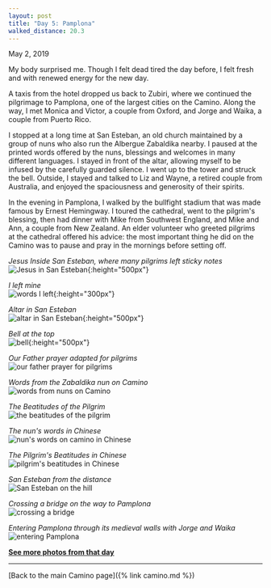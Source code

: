 ```yaml
---
layout: post
title: "Day 5: Pamplona"
walked_distance: 20.3
---
```

May 2, 2019

My body surprised me. Though I felt dead tired the day before, I felt fresh and with renewed energy for the new day.

A taxis from the hotel dropped us back to Zubiri, where we continued the pilgrimage to Pamplona, one of the largest cities on the Camino. Along the way, I met Monica and Victor, a couple from Oxford, and Jorge and Waika, a couple from Puerto Rico. 

I stopped at a long time at San Esteban, an old church maintained by a group of nuns who also run the Albergue Zabaldika nearby. I paused at the printed words offered by the nuns, blessings and welcomes in many different languages. I stayed in front of the altar, allowing myself to be infused by the carefully guarded silence. I went up to the tower and struck the bell. Outside, I stayed and talked to Liz and Wayne, a retired couple from Australia, and enjoyed the spaciousness and generosity of their spirits.

In the evening in Pamplona, I walked by the bullfight stadium that was made famous by Ernest Hemingway. I toured the cathedral, went to the pilgrim's blessing, then had dinner with Mike from Southwest England, and Mike and Ann, a couple from New Zealand. An elder volunteer who greeted pilgrims at the cathedral offered his advice: the most important thing he did on the Camino was to pause and pray in the mornings before setting off.

*Jesus Inside San Esteban, where many pilgrims left sticky notes*  
![Jesus in San Esteban](https://lh3.googleusercontent.com/RlR5br3ZmewnyAEA9HKTqN31ZSoXFZ7xmplmvKUPFUjF8qn_Ft630maX67tGyVgZXkAmNvmkq1W6-SkX9Vq3DnyNpLmYmX-JOSAi3rKyQ52jNh4TQgUATXTv0zorT6_ez_fPDJNR3biugUtFzjdUDdIhcSoUtCnW616B6GXvnwm8Q_dBsvsifj9-oGdy-HJZbQ-mcoVcg3C_IKM_z6P_wJ2A-EcjQpKhnLpxC9QhQtcP78RPKMPCJNlubBsM0HGlFSJKDs2AjHPJ8lfC_T32jdYaQGRklVwvlLKZjb8PrRLURl05UY03rJHdL84Zyfzq-Hs-_P-6j-wiwVwNIz93hVdJN4dZqlqfVLt99IVOGgUiKqzzo8C48kx-9BhPToP7VAhmxeCZzlfpqQIQ6SwgnEoHTrzIx8uWZBWY19jh_J766y02eW7U1oiohptgaNnY_CLKoybJUNZ0mJ0neVyOpdDNCyOicDDhVanZKsuPthhD2t6OnbYmVILe2W1jEtFki4dP9OuNUljbCASK7auwOasdZzkLnkc2zPRbfp-FrmuxnUfN_rvZF22ZLj4yGd8izgn_GuVupzAt5F5hhUZASfPPJUFLwf-a9UKW_JXkyeervyw-VC7suRIt9DAovI6m6aRLd0Z1HR_CL6eR490_euqjoyh1b7fJc7CVT85kkXS5gpfFaH4xVMGTKww8yqZY2SXXZb-WNSydUufOQjZzRkqDke4WscULhZwatUx3xhXzPLNn7pmZhzI=w792-h1406-no){:height="500px"}

*I left mine*  
![words I left](https://lh3.googleusercontent.com/DeozeArwjk7ZRR5FTriEHCz_Y2o01rx3OiTJSo4dpR5A7Sognl2nTxcDmgKPQ6rv8TF2DK9HBwEu6xSPsRHsdSA8mJKKktTkCWd4MAqKpdXlLNb_iEQy3kyffzj2L_ojXBASkZzTiyiZGj43VesHeyXavj4Qr5rWhUcclW8TQ8fZim9bMzUFJbJd1W_idYUdY2VBwtksZQD_aUqeLJv_4EUP8f5mj6Nxvk0oBchh8ODGgDliC_7gvnj7il_jCYDWvdduNlWGr-VZfiDx_0RRlMt2TD1mewQuWyPFquVU3K_9zBqym1KnJSU4nC0-6mNOzXRrQTxo6NHa4iRXqltflYx8aBSQUu3MsWKYRwhL85mN4kHsGwwH6luPOA4HBrsReuP9fOgHutbea3Y1dK3p0Lz6QGzfbbh6zb_SnBUdbSwpaYDO1m2LRcIU4U01BG9ScV_UBuLXp54NiktPw18R5jmobozgH5CJR6ZHu-e3oeqm_38T9hJ3hdHoFBVz8sHQ3H1EThTRqA3otnbmkn36SCfRuKZyWYfEjBMhSDRJP31SsIoNEkv44YO-u2zyvs-8ydh55NkdbDVE2-8p1uzXgUtxMnkGoWJ3Ecb3R1TXcmuPCr5vokWSU6EN6jG3EWfu2ALcvz8I0NX-UhjVFDdH43mVHdN3Jrv2LB-GUCInoyfjfxbQCi2DMiLqs7oZQWyytpkXlGuIwN-XypIIH7VEFL4RDdiosdLcO_6DdT-pgNCdYtG3mZOtNP0=w1470-h1406-no){:height="300px"}

*Altar in San Esteban*  
![altar in San Esteban](https://lh3.googleusercontent.com/GTGUm5oGyv2xnF3PxKX9Ifcoox8uT2e3bSuzPRB7QUg5e_570aaN7hbawBhYWrlidWWzvN5qV8HDCjYn_fRCU4R74CER-Ml8ZkLCHWa3RyENKtQGOWQz-Wt8xgorc7crc-W6VCEzeGSFMj5sm80nlCwe9CJkQBmP_nF97tVBhHibJ99_mxHfd5XSlACqF_V5TSV51N2LUumJiCEqMkW-kwJ2O4paV_QmgEQRmXNICNjhk4fd3_S--emRk_GOqj9pKCa7r9g3X7qWj4sgf3Z3wuhpLUPtYClKO4zjD1FTju3CV4-31vo16qYJtT27yPSNlCOI-NbCqI04LMWi1lYIkL2C9_xeLY25enOHv7H_pyLZG049haNDevj6YixhfT2EKy6z0RtiQVig4Rl4AVR_J1j4u7svV4BdpnEUxWAEcgRvFzjsJOlg2sDw-IJTyGT6svT941oIcGmZg4jEToqxoenxeb_QrBHGmap2IPFlwrIFWhItUuAfU-WXQiWDHOl0DGxb4TtpcWJkixKnZrFvN-vcR6gfVSz41aeYIhmMLvmwpY8gQatz2ndoHwvfb2ZMtl3Ujw5eT7aY6cgBdk6tz6GmT8SlHc7pQ_sCdeGmmbk9b6kJMfXZYRGxeecR_6PZ2oHG44sDOMZA_7HyvlnP3eW0T9xAOYtIuYTQUoXC4wq6Ruqyhco6l2lZdWtrBXpryV4l4fEEOwHIXKwcRVA8Doe03JGA55TDB9_p3qoNo6-ukkxKFSPx8E4=w792-h1406-no){:height="500px"}

*Bell at the top*  
![bell](https://lh3.googleusercontent.com/S_oYebD2COoLvMPWtNI2_Isbc20ylvr3tkf9eH-WFDGFcd2LwiyUh9fU7PkkQUaNVmhuW2SrPRPPvRvwhBt09dFPPCxvYBnda3vJJUX4rRmSUyfelaWRxZMxCQMRdyGNHUjKYA6UNZgkVGa_akIxQ67-ntsV1wOBlp1ngY8frtMle1oqs6xg4yHekasI4Gwiu23qM4xnTXUdDc8CvMmWFJDDfS_nMTvUIW7zj7SyHKDZ0OumBIzWOfDPQ3tO3Sl9bc7bbp6msm0RO_aAqIJyYOh61v4j2Xr6_4evLMmldH9LkLkFgX1d1izkf4jL2GubQrCJ4w6YmluCKRPCegttvjjp1KwlMFnMbcGoCxOufDyW7TeAOtA7GSpWSCqNt9mq7bJmLjMjYJkh2ydKzjLMLiDR8tOQTFB5dldXRXaAs2piErUpj_7NP56klpOuT1v5Smlo04bp-7VAuWqxYKM-OrL-c43JdhjLml-Xj9Def2nZx4kumixBHZ1y2rMtzjy4v-TPbanvO-gjdguGoQ69atSqOo1D1jM3CGIu0m7zHcp-CN2wfimznamrwg-eJm8-fKkILqUF5uZBCUp9mmE8bRd3Urbltc-RbPyscAe1ulPyiZVVPF6sfMtQ6SdZ8RYZn2tU_65RqVTHr8tkMKIbxSLVm_7blb-f3Vo0i9lyZNffk6GsBakNo6KAK4hsBfPyufGMW8ORMXToVGJjFOvcAyf4f2_BQPi0F8YH3Q6Q3zfK5uAPy3FFrJ8=w792-h1406-no){:height="500px"}

*Our Father prayer adapted for pilgrims*  
![our father prayer for pilgrims](https://lh3.googleusercontent.com/aPgfapXtPyjDTD4vQuT0RqGx6iMaBUdOHBUQT8QiPBXaCOalDyG_jRLIq_mg46vCqIuAWIe5c_Rxxq-xzSUw0QWdYbmqc7eqedUtULZ6IPQpB4WV1zE4hc0efyKkDJJ_o67_6FG5tc3vgsBxuP8tQIRI8xdiSa6Lqms57OTGPjgnkG2wM-hhru8bRcVzZXvvtKJ0DWYgHgBnaBsFK0Fb89EXbDSqvnbiXLPSD2mZQIxy0fwHbVKyveugJ6fcHfUc7P5A6piOeeCcBKUxCCT0W1ci2B2g8jYnbtg6JufaO2Z1xrW7hq-17_cH0HKE59xUyTgaajY1HzVEY0DJ6ToY8MlPe00On07Nsf3ePeycUIdCA_i1Bpdg03DPTdHTl1g81vGQ_4InAFid0s5SAJnYwAGLw-zCUJJbGShucJxV8__DfZG7bTJFRxPPn33_xjNxbNlxyGxZyjFFEvFYfBqGta8HLTY9_WsnDfZxTMca8s_K5y7Zet6RHdrl_qDIWN8hyr2JHMGXV6458U45635pSvxI5X6CI_lsh6gjtBfDklvvu8uLc-4ru3CV0reIw1ozjDgy5OJPrPpXuLsdTufAOtkjEsP_tNeXMvv86n6uuDiHzrAWr-qL8X7epZJKOOaDQspRIHjg_vTSpuQRpKj2-vZQSb7Id4DYNjr_w2qZs3ASeJYuICHD4elEBnPbyihGttiv3APVKiIWqzxoQtxrJAdYnoNKwZvJW5ptrueSvA3h9_ceXjZm68I=w1840-h1036-no)

*Words from the Zabaldika nun on Camino*  
![words from nuns on Camino](https://lh3.googleusercontent.com/i8anmPsOhouX9wfYArH_StyqJkhd95poSy6wt7hCbaoZQKgRsW6NDBScyvLP5aas-1szVwb0QeopjYPQHRIFDMGjYUQjQRcd24G0F1Xr_eNHrlcxFX7kCxh4SYE_QpGh9s6NSqT3PkZnYkddetgFD_fsk_xzcsyBMwqg6U6hW5FgQsih4ZPKSqxNbSraTqDrXe8ZIuGrmVNB_F2pRIbDgdAoxMUsBV2M1xVkAwyBmgvvPiTvPdV0tk5e-121ow7tKSWtNE8hQWX101dJdVqQMZ9sGRUryJ9U9_8ahFwq7r2Ad3MUTJSQSGgt2RBFMnXqerKqlGDbOw9fxx9nndVuB-ZH9Yk_dczwG9GeuMGHEZGTAQ3-fwe0FVWbo6f6U1_Q1WOaIYocNdDi3QttIkXpKbww79PSAg2bzh0xLxoLw6wbJ4V-B0qIgcte7UujM8S72maNXHgddK2sBPJq77shVP2yPOl83szyK2_SGGBXfgI09WqZboLR8O6SN3jesUrkfouZSHBENfbNa3ub8WUoWLv5F1FVo6tAZBpMt4hS5IeT63v_frdTCwtZZ__glk70Ct1UcFX6FNwgxX5i7e2dy_LEulJONj5g3_ykLD4n6inO-xnUJdVb8LO7DEsRegMqnJf9wlNhe3EwAYnCxERqpNPRP90FZtP-5bbSV9g96Ldwzlj1j2PKSEvfNse4swxiHw-XjzFZbftXu6kPsrpmp1FgqtzxZvXZ3I0k8OGAZRc7P9EjF_6rgc8=w1840-h1036-no)

*The Beatitudes of the Pilgrim*  
![the beatitudes of the pilgrim](https://lh3.googleusercontent.com/x8GOlzr_7Vx_1UPEZayt7O3KGarJ4O0kJhe9WBNQBm07s_7--aFAdCguF_qaGxcUfumuq9SmHaqMo9i2s6w6c67jf2Fwc9npwRqBTaasCXokgzS9qYLUcQ6kXh1GXZMMWQPdojguUrI2HME193ukAdcQvRLqBl5EmaHCd5AiIWVzBVs8D2GWvqfCRSEh5PaH3wF2FBSGhksqDGvWl4w0Jgj_YKwUTr_KnWOO5zR_VdNymV52p_ulaoqfro_Bg0t_ws6T0ZacPCOqcq7NK1uZV9tcfG6dfEsTQ3fZK1IcM2XCD0LX-vvxbk1hska0hIvEQ_sESeLcOptRQ7RcFuTpNbQyHwzveiub6akHWknQm_P5Jlm1UI_9ySYR0qVufu3a9xbJDjo26IVC-z4OqIhwzXl0QDUIKyhgTTbbqxQmY07xbhxtvrA774ILwB-LKSwT4wfC_AvMXzoJPl1nP_3PxH2edRi4DWO4MXqel3SWblF3rzBvXg8_86QyYLRMdDeX3T0z6MrZCnedtwhExt155-uW8ejytqZy7egAzbyvW-A02Hhz-O_No3yFi6xTeOjegWD1WTMQY6_tDCnaJAraVHCuYS7YdM6ZLI_pxXUJwOogGc0Jy0kD0UXD0eUBsG3EI_HH2jlh18sMO4nBHBuy1w1tPafNjyRmqwFWWMT9wjNshh9mZfdJDvAYbpLDUQRgYORJE1-w032cUrPb2Y17IOBihsw09UC9j2-BTUESaDLykqTqmob2mdY=w1840-h1036-no)

*The nun's words in Chinese*  
![nun's words on camino in Chinese](https://lh3.googleusercontent.com/wY1c2rOXi6s7KA_3888zUGiwoDRuXjgk8rVn22qZeAtHWCYsBTsmCBV-cdDuxDkFQlsyVSxfXKwzs-usJkXO5FoOjGC2Y_gg6DIwK3fXiX8Qe21v9mIogziIaqUCdohGfVN0GRzN41qtA7SXehz41UYNUgxYO9w6d_r4596JAxhiBXpUhJdmp6mHlNf3ZhjTQtuJ4ca1jhRSkFsWAPv7Jln_kGHr6ICiHfXJ0LNp1JkVMh__tKoKRbNKKwJKHOpUkeTv5D-Zx2v4Gp1cab_TM4zbOl_CBrDuJ-Caezh-HlwH6PGJD6C4aqqQlZ0pOdM4K0rIqXB1AlHHLoohf6539ci5oRAlxwg7edfm1cBEsq5RlD9QK8xomSlPkJzKQyX_eBCC05-cjCTyv3UquSG55a0U8k6Bna3Wyo-yJF2O0NoO4rPSkObpIioLDELWcX8oaOdCUBORuBHOIiTCMNPx0eGK8nn8W7zJMlE5FJmh5LISqzJ3jApkDyxy1ulXKqie-kNNIDAbI9mbmgatSrxeYuciPtv7dAOcaPwBYkvGF6swWd5zrY3ryn_Mq4WdsIjwjwwKCg2mVQSh6yP25e2RLTav4K9V-tS2doIokhOogvdqakR_TVKujD1vFPiGJu0CAFz9xhXH7GOXzCyOK8g6SMDr6C18FBgUnIcZkpK1m5Zxfq5_FUHnSRDCqVQefRJBryqf-ZCW7U21Zfp775Mnt0CNbjYIPYLypTabNNl7JVwZcIeu8_CUQI4=w1840-h1224-no)

*The Pilgrim's Beatitudes in Chinese*  
![pilgrim's beatitudes in Chinese](https://lh3.googleusercontent.com/l4bmvzCIxuUEn-qF7o99oZiqcA86kzHDH3LS3gobMhXVSQFoMFn9blueMaEqw7aweZIMPnnqZvHHBVx_HF0K2rc_lur6QFBs5D1e4FTRaZtIGOp2Wi2Q0hdf68L48Vu53x69mUEw1m3vYP4Bmf4hyu2XC8JAIR1uVdunBHjfyOnEDJ4MJS_e5Y0wPwPXOVKPXm7bWyJC9iV2dYwVO155QI1ZAnTCgAMdMp8tBPVl0vyXTwoVRkcXPtEpjo4JCEpB7FXdbWQfMVVwfPFQEw_3n6IgSjMol2vmIOF5ygZw4fRpRD_POhHXYnLfd-_RovipEbYi-fG06bEUIIC-zeCA5eeplnPLOS_X_ngmGHI0q-0yLbD-jpVJZnqtkDJlL3bzaLvRSCMPtq0k6eKEA3pLm5dp4qPcbmpiFtSqAU2xl0KEbu32Q6izAV1ya0vz0E-uaEAEK5QaKjZP6DHmhi1XmKpVK_7t3zM043K1B-yXaOBIBcFq-nTT-W71E_C_ZTdJObxI2MHmC-SmItdznxDZK7WN2SOEsZdXVjmumor_Segx-5YGrgApxLmJ7Kr9ee1wXjCMtsz7NL2a4UXV6c8L8VL3kXWpQH7di7d2qKbHaZnHmv1ViDyZkKyDuZ6nwwLroJaSp39TKl3kUFsHHv5pmstLkXA6HkODKlabsFb2OHmWO83T2cPC1WZimrkfiFhBWiYWvODg61RFU4yaVLdJUyGyXzq1PeUcA4H5MtT3UVDtMZIOWploPRw=w1840-h1142-no)

*San Esteban from the distance*  
![San Esteban on the hill](https://lh3.googleusercontent.com/BU7cuOM8Sx-BH82sgDUddcvfagPuyBslq15SnPvwiMqQU3TQpQVHASngapIZNIcjYgpQdZvlGIwUY7EbDzXDQj52cZoMRcivNrYi0XoYgC1vVrkn1U1fwrDlzSCiATgOZsK-fM26nF0I2Os07ZdrNb5yb62aQg0K_jNE8IaXfiXe7gFCTKfrzoOFAkTlRu2XMwYfA35vpkud7D_5y8cOhraYKmcNgVi-sqWiHWhCJL0oG4wswODcqPEq5iiSKZQerMUJd33lPwCQl3dKE5yNleJOOvUK5YAZcsKAMlf9nR95WKzRiBu0UNb7y-oy3k8AJVIXMdfbkoWB8Poh8kCB_piJrjoFafUSOzG1IfIP9uPwkWAOz5V-5yTUBiE8r5ybYU4InE5g_8Jap1irDj3DBt4aZ_IT9IlXqC0bHg9BlbjrZOb2sMZvaB0mU3Hgqs2_z6VPIukXH5UvBy4v2Tb3InZsF7mvDIXoREWgtUPrXT-3g3-l-oGSnRQUDFLaU4fxhbpHDdeUAWSVbUgA_FN2MNNjYZ0hM51Kd9AS5zQVMyV2qSjuvEHrIFRVOoB4LLE-Y1qiQfwgTbeYkVowGmy6M0p5xzG-nUnxyTB_heqKIeHm6KRhTwcKSWGrPdbUpvY4esKKxO95AO5Is2vaTnn4f7eK_srpges-3Zux5VVZGbDS4nYzAckFUXe6MdqeARfs6msPxQXeVrVhXQjRC8w085_DKMvs6jhSKAJu--yqHdaQ4I5nUxap_Zw=w1840-h1036-no)

*Crossing a bridge on the way to Pamplona*  
![crossing a bridge](https://lh3.googleusercontent.com/5VcMqpjkFnjUrvrmb188qAylWDTdN74QghuaiPxxaFkMnbZcAXFtg5Im1QRpyV_th1QNriibxQMupRVsN3EBrTaAFkw_anhng12KfjjiDcLzeO6-xapiIVHTLfnLMkTBa31G0gYwD-JRovs56Ne7aviV_1Vmj8wERnVh-tfhg5fGCPBgmcge_amChNSIz5HJKgtAlaRzg7h9wGAdaJ761ro1I3Cf1uoRsR5GwdWgEzg0WiJxjxAQwEAOGf3OxQl-dhqxuBTrDhEH8BP_T3sP2i4o871FzfsX1qJSMewfape-U9iz9eMulDgpjKKjf-jy6ptGne4jgYAtYBhiQqRORSz5untLt_kJhlWRvw7jl7sBsKNchy8coFqAmUsE4x9z-1SS0ba6PblhDhjiT8A0VukmN2Rm0sac_B3R-BRciCQyd-YoVYBUD_fZBmgS5InmSOGXjiw_rmFduqW7K8kSpPl0SaYmw8hdZUQ5ovPFzjPI_QqP8mZJ35OKtiWpZ0uCtnVkYw7SjBJroX2YQSErvgJBUTSFgvkvFf8V47gWApgeKyotxF0WU13yyBSYmT69FoGkBi0X5PXZ6FWJkWL2H2AUB_ap64tDX4YcRTCXRPPpDv_4PqN0ziPwufL2CnIoVJGBYcDoZsCbie7y6-wv1IJls5yvfP_Ova8jr2W4LC8jFLCX7qI7fd67i_VKyLVdeA5aHFShugnfr1IBmB5B-uHwHHoil4SGVw1Gq_3iOwzxpenE4xY1L68=w1840-h1036-no)

*Entering Pamplona through its medieval walls with Jorge and Waika*  
![entering Pamplona](https://lh3.googleusercontent.com/hvjgykBN22NqWsJwjcC0HgJoQT0_NFCIp2aN_lYhyx6sq9W6Taa0uYxcdxXIU79Dc_ULEsa_jQ4D0I2stnAnI263X3SWKWFTowP4Nugv0X_b1doOhYNO0rhCX-vb0-hkpQUP2E-4sr1FCFGG0XW6yps7Ktec4fv5TKQqM8zOhfHELpD84tK39oIfZsuKS0PbGHYzkSr9wdu-I7TDGb0QnzfreVjKAxcOplXMw8LXg3mtTVSYO9OI5eugF0xTzwO4pXCzHVj4rSC5qEMQD6b_AORP9nFlARYvb3t3jOtvzN3KK04fyWn8RQ2BUNEr9anM6meFJUBkkMpcHRxoln5z8Rj4HYYlce-eKPOUw-Kc998W5DG1ko41b1YXOXAysJu1Uxp76zPvtXxwSTsY_NONaSRNSU9IJ-sC892Yzp132RYi-vAuAUKFKsYkS5HaIQorYEI-mFgC1PlwHW_v63MS78-NpxyK2pf92_f1w9RHNFWcgiCCjl4LaPs-AOX5Zr48pbRqyt44bBcSoW2SKRGsxVQx1kGyeotpFNWGIlmZG39ftgpWUU-QHnfrWTJp7BUfK7u6xW_d_6MKmmgj3ut9lL_CdZegQqKWA0I3eu6hl2sJ1VXh694fYlmXMdLR2ITj2CnkQ26DeXVJfV7V8RremV0kNk-AJ7gnjpCM3iNkD6cq-ueh73zDDjBA3hbLOfFPthWrDxn-2oe_Vyo3zVyiU8Dip4DVLltQrBAQfE1NXB4RTeRUGUFgF-g=w1840-h1380-no) 

[**See more photos from that day**](https://photos.app.goo.gl/RTCDkaQEU71DsHFr9)

---

[Back to the main Camino page]({% link camino.md %})